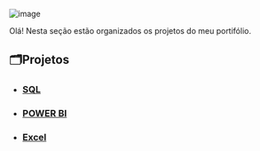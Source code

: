 ![image](https://github.com/user-attachments/assets/b4f11912-efdc-493c-a6ea-8e663846eb13)


 Olá! Nesta seção estão organizados os projetos do meu portifólio.
 
## 🗂️Projetos

* ### [SQL](https://github.com/massis93/Projetos_Analise_Dados/tree/main/SQL)
* ### [POWER BI](https://github.com/massis93/Projetos_Analise_Dados/tree/main/PowerBI)
* ### [Excel](https://github.com/massis93/Projetos_Analise_Dados/tree/main/Excel)

